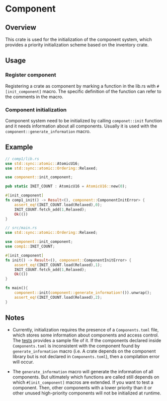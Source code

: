 # Component

## Overview
This crate is used for the initialization of the component system, which provides a priority initialization scheme based on the inventory crate.

## Usage

### Register component

Registering a crate as component by marking a function in the lib.rs with `#[init_component]` macro. The specific definition of the function can refer to the comments in the macro.

### Component initialization

Component system need to be initialized by calling `componet::init` function and it needs  information about all components. Usually it is used with the `component::generate_information` macro.

## Example

```rust
// comp1/lib.rs
use std::sync::atomic::AtomicU16;
use std::sync::atomic::Ordering::Relaxed;

use component::init_component;

pub static INIT_COUNT : AtomicU16 = AtomicU16::new(0);

#[init_component]
fn comp1_init() -> Result<(), component::ComponentInitError> {
    assert_eq!(INIT_COUNT.load(Relaxed),0);
    INIT_COUNT.fetch_add(1,Relaxed);
    Ok(())
}

// src/main.rs
use std::sync::atomic::Ordering::Relaxed;

use component::init_component;
use comp1::INIT_COUNT;

#[init_component]
fn init() -> Result<(), component::ComponentInitError> {
    assert_eq!(INIT_COUNT.load(Relaxed),1);
    INIT_COUNT.fetch_add(1,Relaxed);
    Ok(())
}

fn main(){
    component::init(component::generate_information!()).unwrap();
    assert_eq!(INIT_COUNT.load(Relaxed),2);
}
```

## Notes

- Currently, initialization requires the presence of a `Components.toml` file, which stores some information about components and access control. The [tests](tests/kernel/Components.toml) provides a sample file of it. If the components declared inside `Components.toml` is inconsistent with the component found by `generate_information` macro (i.e. A crate depends on the component library but is not declared in `Components.toml`), then a compilation error will occur.

- The `generate_information` macro will generate the information of all components. But ultimately which functions are called still depends on which `#[init_component]` macros are extended. If you want to test a component. Then, other components with a lower priority than it or other unused high-priority components will not be initialized at runtime.
